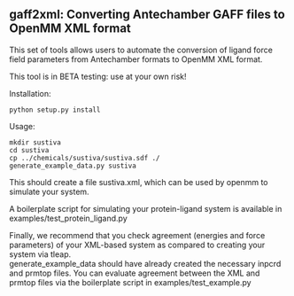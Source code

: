 ## gaff2xml: Converting Antechamber GAFF files to OpenMM XML format

This set of tools allows users to automate the conversion of ligand
force field parameters from Antechamber formats to OpenMM XML format.

This tool is in BETA testing: use at your own risk!


Installation:

```
python setup.py install
```

Usage:

```
mkdir sustiva
cd sustiva
cp ../chemicals/sustiva/sustiva.sdf ./
generate_example_data.py sustiva
```

This should create a file sustiva.xml, which can be used by openmm to simulate your system.

A boilerplate script for simulating your protein-ligand system is available in 
examples/test_protein_ligand.py

Finally, we recommend that you check agreement (energies and force parameters)
of your XML-based system as compared to creating your system via tleap.  
generate_example_data should have already created the necessary inpcrd and prmtop files.
You can evaluate agreement between the XML and prmtop files via the 
boilerplate script in examples/test_example.py
